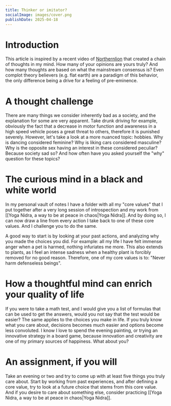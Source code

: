 ```yaml
---
title: Thinker or imitator?
socialImage: images/cover.png
publishDate: 2025-04-18
---
```

# Introduction
This article is inspired by a recent video of [Northernlion](https://www.youtube.com/@Northernlion) that created a chain of thoughts in my mind. How many of your opinions are yours truly? And how many thoughts are based on what the mainstream consensus is? Even complot theory believers (e.g. flat earth) are a paradigm of this behavior, the only difference being a drive for a feeling of pre-eminence. 

# A thought challenge
There are many things we consider inherently bad as a society, and the explanation for some are very apparent. Take drunk driving for example, obviously the fact that a decrease in motor function and awareness in a high speed vehicle poses a great threat to others, therefore it is punished severely. However, let's take a look at a more nuanced topic: hobbies. Why is dancing considered feminine? Why is liking cars considered masculine? Why is the opposite sex having an interest in these considered peculiar? Because society sad so? And how often have you asked yourself the "why" question for these topics?

# The curious mind in a black and white world
In my personal vault of notes I have a folder with all my "core values" that I put together after a very long session of introspection and my work from [[Yoga Nidra, a way to be at peace in chaos|Yoga Nidra]]. And by doing so, I can now draw a line from every action I take back to one of these core values. And I challenge you to do the same. 

A good way to start is by looking at your past actions, and analyzing why you made the choices you did. For example: all my life I have felt immense anger when a pet is harmed, nothing infuriates me more. This also extends to plants, as I feel an intense sadness when a healthy plant is forcibly removed for no good reason. Therefore, one of my core values is to: "Never harm defenseless beings".

# How a thoughtful mind can enrich your quality of life
If you were to take a math test, and I would give you a list of formulas that can be used to get the answers, would you not say that the test would be easier? The same applies to the choices you make in life. If you truly know what you care about, decisions becomes much easier and options become less convoluted. I know I love to spend the evening painting, or trying an innovative strategy in a board game, because innovation and creativity are one of my primary sources of happiness. What about you?

# An assignment, if you will
Take an evening or two and try to come up with at least five things you truly care about. Start by working from past experiences, and after defining a core value, try to look at a future choice that stems from this core value. And if you desire to care about something else, consider practicing [[Yoga Nidra, a way to be at peace in chaos|Yoga Nidra]].
